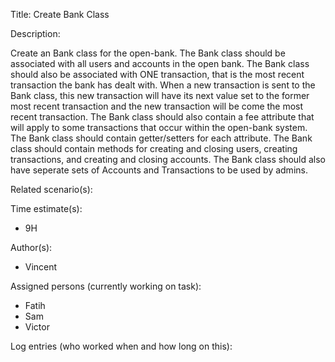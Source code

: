 Title: Create Bank Class

Description:

  Create an Bank class for the open-bank. The Bank class should
  be associated with all users and accounts in the open bank.
  The Bank class should also be associated with ONE transaction, that is the
  most recent transaction the bank has dealt with. When a new transaction is
  sent to the Bank class, this new transaction will have its next value set to
  the former most recent transaction and the new transaction will be come the 
  most recent transaction. The Bank class should also contain a fee attribute
  that will apply to some transactions that occur within the open-bank system.
  The Bank class should contain getter/setters for each attribute.
  The Bank class should contain methods for  creating and closing users, creating
  transactions, and creating and closing accounts. The Bank class should also 
  have seperate sets of Accounts and Transactions to be used by admins.
  
Related scenario(s):

  
  
Time estimate(s):

 - 9H

Author(s):

  - Vincent

Assigned persons (currently working on task):

  - Fatih
  - Sam
  - Victor

Log entries (who worked when and how long on this):

	
